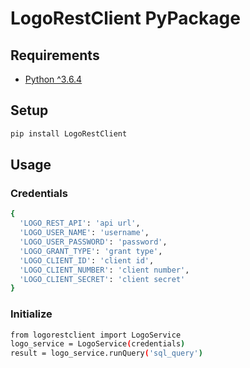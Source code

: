 # LogoRestClient PyPackage

## Requirements

* [Python ^3.6.4](https://www.python.org/downloads/release/python-380)

## Setup

```bash
pip install LogoRestClient
```

## Usage

### Credentials

```bash
{
  'LOGO_REST_API': 'api url', 
  'LOGO_USER_NAME': 'username', 
  'LOGO_USER_PASSWORD': 'password',
  'LOGO_GRANT_TYPE': 'grant type', 
  'LOGO_CLIENT_ID': 'client id', 
  'LOGO_CLIENT_NUMBER': 'client number',
  'LOGO_CLIENT_SECRET': 'client secret'
}
```
### Initialize

```bash
from logorestclient import LogoService
logo_service = LogoService(credentials)
result = logo_service.runQuery('sql_query') 
```
